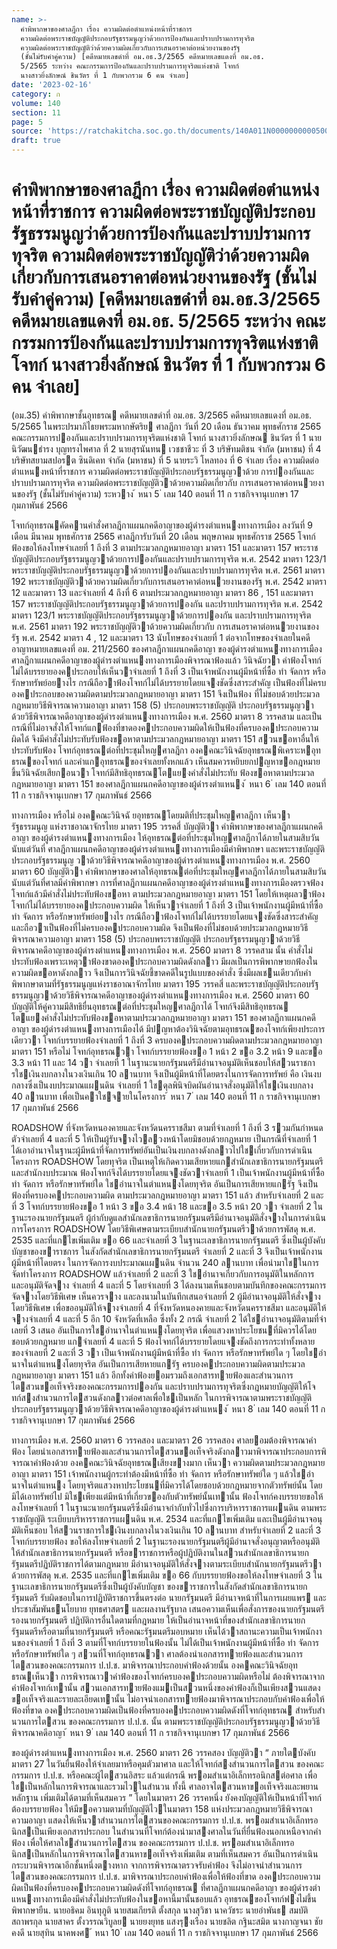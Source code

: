 ```yaml
---
name: >-
  คำพิพากษาของศาลฎีกา เรื่อง ความผิดต่อตำแหน่งหน้าที่ราชการ
  ความผิดต่อพระราชบัญญัติประกอบรัฐธรรมนูญว่าด้วยการป้องกันและปราบปรามการทุจริต
  ความผิดต่อพระราชบัญญัติว่าด้วยความผิดเกี่ยวกับการเสนอราคาต่อหน่วยงานของรัฐ
  (ชั้นไม่รับคำคู่ความ) [คดีหมายเลขดำที่ อม.อธ.3/2565 คดีหมายเลขแดงที่ อม.อธ.
  5/2565 ระหว่าง คณะกรรมการป้องกันและปราบปรามการทุจริตแห่งชาติ โจทก์
  นางสาวยิ่งลักษณ์ ชินวัตร ที่ 1 กับพวกรวม 6 คน จำเลย]
date: '2023-02-16'
category: ก
volume: 140
section: 11
page: 5
source: 'https://ratchakitcha.soc.go.th/documents/140A011N0000000000500.pdf'
draft: true
---
```


# คำพิพากษาของศาลฎีกา เรื่อง ความผิดต่อตำแหน่งหน้าที่ราชการ ความผิดต่อพระราชบัญญัติประกอบรัฐธรรมนูญว่าด้วยการป้องกันและปราบปรามการทุจริต ความผิดต่อพระราชบัญญัติว่าด้วยความผิดเกี่ยวกับการเสนอราคาต่อหน่วยงานของรัฐ (ชั้นไม่รับคำคู่ความ) [คดีหมายเลขดำที่ อม.อธ.3/2565 คดีหมายเลขแดงที่ อม.อธ. 5/2565 ระหว่าง คณะกรรมการป้องกันและปราบปรามการทุจริตแห่งชาติ โจทก์ นางสาวยิ่งลักษณ์ ชินวัตร ที่ 1 กับพวกรวม 6 คน จำเลย]

(อม.35) คําพิพากษาชั้นอุทธรณ คดีหมายเลขดําที่ อม.อธ. 3/2565 คดีหมายเลขแดงที่ อม.อธ. 5/2565 ในพระปรมาภิไธยพระมหากษัตริย ศาลฎีกา วันที่ 20 เดือน ธันวาคม พุทธศักราช 2565 คณะกรรมการปองกันและปราบปรามการทุจริตแห่งชาติ โจทก์ นางสาวยิ่งลักษณ ชินวัตร ที่ 1 นายนิวัฒนธํารง บุญทรงไพศาล ที่ 2 นายสุรนันทน เวชชาชีวะ ที่ 3 บริษัทมติชน จํากัด (มหาชน) ที่ 4 บริษัทสยามสปอรต ซินดิเคท จํากัด (มหาชน) ที่ 5 นายระวิ โหลทอง ที่ 6 จําเลย เรื่อง ความผิดต่อตําแหนงหน้าที่ราชการ ความผิดต่อพระราชบัญญัติประกอบรัฐธรรมนูญวาด้วย การปองกันและปราบปรามการทุจริต ความผิดต่อพระราชบัญญัติวาด้วยความผิดเกี่ยวกับ การเสนอราคาต่อหนวยงานของรัฐ (ชั้นไม่รับคําคู่ความ) ระหวาง ้ หนา 5 ่ เลม 140 ตอนที่ 11 ก ราชกิจจานุเบกษา 17 กุมภาพันธ์ 2566

โจทก์อุทธรณคัดคานคําสั่งศาลฎีกาแผนกคดีอาญาของผู้ดํารงตําแหนงทางการเมือง ลงวันที่ 9 เดือน มีนาคม พุทธศักราช 2565 ศาลฎีการับวันที่ 20 เดือน พฤษภาคม พุทธศักราช 2565 โจทก์ฟ้องขอให้ลงโทษจําเลยที่ 1 ถึงที่ 3 ตามประมวลกฎหมายอาญา มาตรา 151 และมาตรา 157 พระราชบัญญัติประกอบรัฐธรรมนูญวาด้วยการปองกันและปราบปรามการทุจริต พ.ศ. 2542 มาตรา 123/1 พระราชบัญญัติประกอบรัฐธรรมนูญวาด้วยการปองกันและปราบปรามการทุจริต พ.ศ. 2561 มาตรา 192 พระราชบัญญัติวาด้วยความผิดเกี่ยวกับการเสนอราคาต่อหนวยงานของรัฐ พ.ศ. 2542 มาตรา 12 และมาตรา 13 และจําเลยที่ 4 ถึงที่ 6 ตามประมวลกฎหมายอาญา มาตรา 86 , 151 และมาตรา 157 พระราชบัญญัติประกอบรัฐธรรมนูญวาด้วยการปองกัน และปราบปรามการทุจริต พ.ศ. 2542 มาตรา 123/1 พระราชบัญญัติประกอบรัฐธรรมนูญวาด้วยการปองกัน และปราบปรามการทุจริต พ.ศ. 2561 มาตรา 192 พระราชบัญญัติวาด้วยความผิดเกี่ยวกับ การเสนอราคาต่อหนวยงานของรัฐ พ.ศ. 2542 มาตรา 4 , 12 และมาตรา 13 นับโทษของจําเลยที่ 1 ต่อจากโทษของจําเลยในคดีอาญาหมายเลขแดงที่ อม. 211/2560 ของศาลฎีกาแผนกคดีอาญา ของผู้ดํารงตําแหนงทางการเมือง ศาลฎีกาแผนกคดีอาญาของผู้ดํารงตําแหนงทางการเมืองพิจารณาฟ้องแล้ว วินิจฉัยวา คําฟ้องโจทก์ไม่ได้บรรยายองคประกอบให้เห็นวาจําเลยที่ 1 ถึงที่ 3 เป็นเจ้าพนักงานผู้มีหน้าที่ซื้อ ทํา จัดการ หรือรักษาทรัพย์อยางไร กรณีถือวาฟ้องโจทก์ไม่ได้บรรยายโดยแจงชัดซึ่งสาระสําคัญ เป็นฟ้องที่ไม่ครบองคประกอบของความผิดตามประมวลกฎหมายอาญา มาตรา 151 จึงเป็นฟ้อง ที่ไม่ชอบด้วยประมวลกฎหมายวิธีพิจารณาความอาญา มาตรา 158 (5) ประกอบพระราชบัญญัติ ประกอบรัฐธรรมนูญวาด้วยวิธีพิจารณาคดีอาญาของผู้ดํารงตําแหนงทางการเมือง พ.ศ. 2560 มาตรา 8 วรรคสาม และเป็นกรณีที่ไม่อาจสั่งให้โจทก์แกฟ้องที่ขาดองคประกอบความผิดให้เป็นฟ้องที่ครบองคประกอบความผิดได้ จึงมีคําสั่งไม่ประทับรับฟ้องขอหาตามประมวลกฎหมายอาญา มาตรา 151 สวนขอหาอื่นให้ประทับรับฟ้อง โจทก์อุทธรณต่อที่ประชุมใหญศาลฎีกา องคคณะวินิจฉัยอุทธรณพิเคราะหอุทธรณของโจทก์ และคําแกอุทธรณของจําเลยทั้งหกแล้ว เห็นสมควรหยิบยกปญหาขอกฎหมายขึ้นวินิจฉัยเสียกอนวา โจทก์มีสิทธิอุทธรณโตแยงคําสั่งไม่ประทับ ฟ้องขอหาตามประมวลกฎหมายอาญา มาตรา 151 ของศาลฎีกาแผนกคดีอาญาของผู้ดํารงตําแหนง ้ หนา 6 ่ เลม 140 ตอนที่ 11 ก ราชกิจจานุเบกษา 17 กุมภาพันธ์ 2566

ทางการเมือง หรือไม่ องคคณะวินิจฉั ยอุทธรณโดยมติที่ประชุมใหญศาลฎีกา เห็นวา รัฐธรรมนูญ แห่งราชอาณาจักรไทย มาตรา 195 วรรคสี่ บัญญัติวา คําพิพากษาของศาลฎีกาแผนกคดีอาญา ของผู้ดํารงตําแหนงทางการเมือง ให้อุทธรณต่อที่ประชุมใหญศาลฎีกาได้ภายในสามสิบวันนับแต่วันที่ ศาลฎีกาแผนกคดีอาญาของผู้ดํารงตําแหนงทางการเมืองมีคําพิพากษา และพระราชบัญญัติประกอบรัฐธรรมนูญ วาด้วยวิธีพิจารณาคดีอาญาของผู้ดํารงตําแหนงทางการเมือง พ.ศ. 2560 มาตรา 60 บัญญัติวา คําพิพากษาของศาลให้อุทธรณต่อที่ประชุมใหญศาลฎีกาได้ภายในสามสิบวันนับแต่วันที่ศาลมีคําพิพากษา การที่ศาลฎีกาแผนกคดีอาญาของผู้ดํารงตําแหนงทางการเมืองตรวจฟ้องโจทก์แล้วมีคําสั่งไม่ประทับฟ้องขอหา ตามประมวลกฎหมายอาญา มาตรา 151 โดยให้เหตุผลวาฟ้องโจทก์ไม่ได้บรรยายองคประกอบความผิด ให้เห็นวาจําเลยที่ 1 ถึงที่ 3 เป็นเจ้าพนักงานผู้มีหน้าที่ซื้อ ทํา จัดการ หรือรักษาทรัพย์อยางไร กรณีถือวาฟ้องโจทก์ไม่ได้บรรยายโดยแจงชัดซึ่งสาระสําคัญและถือวาเป็นฟ้องที่ไม่ครบองคประกอบความผิด จึงเป็นฟ้องที่ไม่ชอบด้วยประมวลกฎหมายวิธีพิจารณาความอาญา มาตรา 158 (5) ประกอบพระราชบัญญัติ ประกอบรัฐธรรมนูญวาด้วยวิธีพิจารณาคดีอาญาของผู้ดํารงตําแหนงทางการเมือง พ.ศ. 2560 มาตรา 8 วรรคสาม นั้น คําสั่งไม่ประทับฟ้องเพราะเหตุวาฟ้องขาดองคประกอบความผิดดังกลาว มีผลเป็นการพิพากษายกฟ้องในความผิดขอหาดังกลาว จึงเป็นการวินิจฉัยชี้ขาดคดีในรูปแบบของคําสั่ง ซึ่งมีผลเชนเดียวกับคําพิพากษาตามที่รัฐธรรมนูญแห่งราชอาณาจักรไทย มาตรา 195 วรรคสี่ และพระราชบัญญัติประกอบรัฐธรรมนูญวาด้วยวิธีพิจารณาคดีอาญาของผู้ดํารงตําแหนงทางการเมือง พ.ศ. 2560 มาตรา 60 บัญญัติให้คู่ความมีสิทธิยื่นอุทธรณต่อที่ประชุมใหญศาลฎีกาได้ โจทก์จึงมีสิทธิอุทธรณ โตแยงคําสั่งไม่ประทับฟ้องขอหาตามประมวลกฎหมายอาญา มาตรา 151 ของศาลฎีกาแผนกคดีอาญา ของผู้ดํารงตําแหนงทางการเมืองได้ มีปญหาต้องวินิจฉัยตามอุทธรณของโจทก์เพียงประการเดียววา โจทก์บรรยายฟ้องจําเลยที่ 1 ถึงที่ 3 ครบองคประกอบความผิดตามประมวลกฎหมายอาญา มาตรา 151 หรือไม่ โจทก์อุทธรณวา โจทก์บรรยายฟ้องขอ 1 หน้า 2 ขอ 3.2 หน้า 9 และขอ 3.3 หน้า 11 และ 14 วา จําเลยที่ 1 ในฐานะนายกรัฐมนตรีมีอํานาจอนุมัติเห็นชอบให้สวนราชการใชเงินงบกลางในวงเงินเกิน 10 ลานบาท จึงเป็นผู้มีหน้าที่โดยตรงในการจัดการทรัพย์ คือ เงินงบกลางซึ่งเป็นงบประมาณแผนดิน จําเลยที่ 1 ใชดุลพินิจบิดผันอํานาจสั่งอนุมัติให้ใชเงินงบกลาง 40 ลานบาท เพื่อเป็นคาใชจายในโครงการ ้ หนา 7 ่ เลม 140 ตอนที่ 11 ก ราชกิจจานุเบกษา 17 กุมภาพันธ์ 2566

ROADSHOW ที่จังหวัดหนองคายและจังหวัดนครราชสีมา ตามที่จําเลยที่ 1 ถึงที่ 3 รวมกันกําหนด ตัวจําเลยที่ 4 และที่ 5 ให้เป็นผู้รับจางไวลวงหน้าโดยมิชอบด้วยกฎหมาย เป็นกรณีที่จําเลยที่ 1 ได้เอาอํานาจในฐานะผู้มีหน้าที่จัดการทรัพย์อันเป็นเงินงบกลางดังกลาวไปใชเกี่ยวกับการดําเนินโครงการ ROADSHOW โดยทุจริต เป็นเหตุให้เกิดความเสียหายแกสํานักเลขาธิการนายกรัฐมนตรีและสํานักงบประมาณ ฟ้องโจทก์จึงได้บรรยายโดยแจงชัดวาจําเลยที่ 1 เป็นเจ้าพนักงานผู้มีหน้าที่ซื้อ ทํา จัดการ หรือรักษาทรัพย์ใด ใชอํานาจในตําแหนงโดยทุจริต อันเป็นการเสียหายแกรัฐ จึงเป็นฟ้องที่ครบองคประกอบความผิด ตามประมวลกฎหมายอาญา มาตรา 151 แล้ว สําหรับจําเลยที่ 2 และที่ 3 โจทก์บรรยายฟ้องขอ 1 หน้า 3 ขอ 3.4 หน้า 18 และขอ 3.5 หน้า 20 วา จําเลยที่ 2 ในฐานะรองนายกรัฐมนตรี ผู้กํากับดูแลสํานักเลขาธิการนายกรัฐมนตรีมีอํานาจอนุมัติสั่งจางในการดําเนินการโครงการ ROADSHOW โดยวิธีพิเศษตามระเบียบสํานักนายกรัฐมนตรีวาด้วยการพัสดุ พ.ศ. 2535 และที่แกไขเพิ่มเติม ขอ 66 และจําเลยที่ 3 ในฐานะเลขาธิการนายกรัฐมนตรี ซึ่งเป็นผู้บังคับบัญชาของขาราชการ ในสังกัดสํานักเลขาธิการนายกรัฐมนตรี จําเลยที่ 2 และที่ 3 จึงเป็นเจ้าพนักงานผู้มีหน้าที่โดยตรง ในการจัดการงบประมาณแผนดิน จํานวน 240 ลานบาท เพื่อนํามาใชในการจัดทําโครงการ ROADSHOW แล้วจําเลยที่ 2 และที่ 3 ใชอํานาจเกี่ยวกับการอนุมัติในหลักการและอนุมัติจัดจาง จําเลยที่ 4 และที่ 5 โดยจําเลยที่ 3 ได้ลงนามเห็นชอบตามบันทึกของคณะกรรมการจัดจางโดยวิธีพิเศษ เห็นควรจาง และลงนามในบันทึกเสนอจําเลยที่ 2 ผู้มีอํานาจอนุมัติให้สั่งจางโดยวิธีพิเศษ เพื่อขออนุมัติให้จางจําเลยที่ 4 ที่จังหวัดหนองคายและจังหวัดนครราชสีมา และอนุมัติให้จางจําเลยที่ 4 และที่ 5 อีก 10 จังหวัดที่เหลือ ซึ่งทั้ง 2 กรณี จําเลยที่ 2 ได้ใชอํานาจอนุมัติตามที่จําเลยที่ 3 เสนอ อันเป็นการใชอํานาจในตําแหนงโดยทุจริต เพื่อแสวงหาประโยชนที่มิควรได้โดยชอบด้วยกฎหมาย แกจําเลยที่ 4 และที่ 5 ฟ้องโจทก์ได้บรรยายโดยแจงชัดถึงการกระทําทั้งหลายของจําเลยที่ 2 และที่ 3 วา เป็นเจ้าพนักงานผู้มีหน้าที่ซื้อ ทํา จัดการ หรือรักษาทรัพย์ใด ๆ โดยใชอํานาจในตําแหนงโดยทุจริต อันเป็นการเสียหายแกรัฐ ครบองคประกอบความผิดตามประมวลกฎหมายอาญา มาตรา 151 แล้ว อีกทั้งคําฟ้องยอมรวมถึงเอกสารทายฟ้องและสํานวนการไตสวนขอเท็จจริงของคณะกรรมการปองกัน และปราบปรามการทุจริตซึ่งกฎหมายบัญญัติให้โจทก์สงสํานวนการไตสวนดังกลาวต่อศาลเพื่อใชเป็นหลัก ในการพิจารณาตามพระราชบัญญัติประกอบรัฐธรรมนูญวาด้วยวิธีพิจารณาคดีอาญาของผู้ดํารงตําแหนง ้ หนา 8 ่ เลม 140 ตอนที่ 11 ก ราชกิจจานุเบกษา 17 กุมภาพันธ์ 2566

ทางการเมือง พ.ศ. 2560 มาตรา 6 วรรคสอง และมาตรา 26 วรรคสอง ศาลยอมต้องพิจารณาคําฟ้อง โดยนําเอกสารทายฟ้องและสํานวนการไตสวนขอเท็จจริงดังกลาวมาพิจารณาประกอบการพิจารณาคําฟ้องด้วย องคคณะวินิจฉัยอุทธรณเสียงขางมาก เห็นวา ความผิดตามประมวลกฎหมายอาญา มาตรา 151 เจ้าพนักงานผู้กระทําต้องมีหน้าที่ซื้อ ทํา จัดการ หรือรักษาทรัพย์ใด ๆ แล้วใชอํานาจในตําแหนง โดยทุจริตแสวงหาประโยชนที่มิควรได้โดยชอบด้วยกฎหมายจากตัวทรัพย์นั้น โดยมิได้เอาทรัพย์ไป มิใชเพียงแต่มีหน้าที่เกี่ยวของกับตัวทรัพย์นั้นเทานั้น ฟ้องโจทก์คงบรรยายขอให้ลงโทษจําเลยที่ 1 ในฐานะนายกรัฐมนตรีซึ่งมีอํานาจกํากับทั่วไปซึ่งการบริหารราชการแผนดิน ตามพระราชบัญญัติ ระเบียบบริหารราชการแผนดิน พ.ศ. 2534 และที่แกไขเพิ่มเติม และเป็นผู้มีอํานาจอนุมัติเห็นชอบ ให้สวนราชการใชเงินงบกลางในวงเงินเกิน 10 ลานบาท สําหรับจําเลยที่ 2 และที่ 3 โจทก์บรรยายฟ้อง ขอให้ลงโทษจําเลยที่ 2 ในฐานะรองนายกรัฐมนตรีผู้มีอํานาจสั่งอนุญาตหรืออนุมัติให้สํานักเลขาธิการนายกรัฐมนตรี หรือขาราชการหรือผู้ปฏิบัติงานในสวนสํานักเลขาธิการนายกรัฐมนตรีปฏิบัติราชการได้ตามกฎหมาย มีอํานาจอนุมัติให้สั่งจางตามระเบียบสํานักนายกรัฐมนตรีวาด้วยการพัสดุ พ.ศ. 2535 และที่แกไขเพิ่มเติม ขอ 66 กับบรรยายฟ้องขอให้ลงโทษจําเลยที่ 3 ในฐานะเลขาธิการนายกรัฐมนตรีซึ่งเป็นผู้บังคับบัญชา ของขาราชการในสังกัดสํานักเลขาธิการนายกรัฐมนตรี รับผิดชอบในการปฏิบัติราชการขึ้นตรงต่อ นายกรัฐมนตรี มีอํานาจหน้าที่ในการเผยแพร และประชาสัมพันธนโยบาย ยุทธศาสตร และผลงานรัฐบาล เสนอความเห็นเพื่อสั่งการของนายกรัฐมนตรี รองนายกรัฐมนตรี ปฏิบัติการอื่นใดตามที่กฎหมาย ให้เป็นอํานาจหน้าที่ของสํานักเลขาธิการนายกรัฐมนตรีหรือตามที่นายกรัฐมนตรี หรือคณะรัฐมนตรีมอบหมาย เห็นได้วาสถานะความเป็นเจ้าพนักงานของจําเลยที่ 1 ถึงที่ 3 ตามที่โจทก์บรรยายในฟ้องนั้น ไม่ได้เป็นเจ้าพนักงานผู้มีหน้าที่ซื้อ ทํา จัดการ หรือรักษาทรัพย์ใด ๆ สวนที่โจทก์อุทธรณวา ศาลต้องนําเอกสารทายฟ้องและสํานวนการไตสวนของคณะกรรมการ ป.ป.ช. มาพิจารณาประกอบคําฟ้องด้วยนั้น องคคณะวินิจฉัยอุทธรณเห็นวา การพิจารณาวาคําฟ้องของโจทก์ครบองคประกอบความผิดหรือไม่ ต้องพิจารณาจากคําฟ้องโจทก์เทานั้น สวนเอกสารทายฟ้องแมเป็นสวนหนึ่งของคําฟ้องก็เป็นเพียงสวนแสดง ขอเท็จจริงและรายละเอียดเทานั้น ไม่อาจนําเอกสารทายฟ้องมาพิจารณาประกอบกับคําฟ้องเพื่อให้ฟ้องที่ขาด องคประกอบความผิดเป็นฟ้องที่ครบองคประกอบความผิดดังที่โจทก์อุทธรณ สําหรับสํานวนการไตสวน ของคณะกรรมการ ป.ป.ช. นั้น ตามพระราชบัญญัติประกอบรัฐธรรมนูญวาด้วยวิธีพิจารณาคดีอาญา ้ หนา 9 ่ เลม 140 ตอนที่ 11 ก ราชกิจจานุเบกษา 17 กุมภาพันธ์ 2566

ของผู้ดํารงตําแหนงทางการเมือง พ.ศ. 2560 มาตรา 26 วรรคสอง บัญญัติวา “ ภายใตบังคับ มาตรา 27 ในวันยื่นฟ้องให้จําเลยมาหรือคุมตัวมาศาล และให้โจทก์สงสํานวนการไตสวน ของคณะกรรมการ ป.ป.ช. หรือคณะผู้ไตสวนอิสระ แล้วแต่กรณี พรอมสําเนาอิเล็กทรอนิกสต่อศาล เพื่อใชเป็นหลักในการพิจารณาและรวมไวในสํานวน ทั้งนี้ ศาลอาจไตสวนหาขอเท็จจริงและพยานหลักฐาน เพิ่มเติมได้ตามที่เห็นสมควร ” โดยในมาตรา 26 วรรคหนึ่ง ยังคงบัญญัติให้เป็นหน้าที่โจทก์ต้องบรรยายฟ้อง ให้มีขอความตามที่บัญญัติไวในมาตรา 158 แห่งประมวลกฎหมายวิธีพิจารณาความอาญา แสดงให้เห็นวาสํานวนการไตสวนของคณะกรรมการ ป.ป.ช. พรอมสําเนาอิเล็กทรอนิกสเป็นเพียงเอกสารประกอบ ในสํานวนที่โจทก์ต้องนํามาสงศาลในวันที่ยื่นฟ้องนอกเหนือจากคําฟ้อง เพื่อให้ศาลใชสํานวนการไตสวน ของคณะกรรมการ ป.ป.ช. พรอมสําเนาอิเล็กทรอนิกสเป็นหลักในการพิจารณาไตสวนหาขอเท็จจริงเพิ่มเติม ตามที่เห็นสมควร อันเป็นการดําเนินกระบวนพิจารณาอีกชั้นหนึ่งตางหาก จากการพิจารณาตรวจรับคําฟ้อง จึงไม่อาจนําสํานวนการไตสวนของคณะกรรมการ ป.ป.ช. มาพิจารณาประกอบคําฟ้องเพื่อให้ฟ้องที่ขาด องคประกอบความผิดเป็นฟ้องที่ครบองคประกอบความผิดดังที่โจทก์อุทธรณ ที่ศาลฎีกาแผนกคดีอาญา ของผู้ดํารงตําแหนงทางการเมืองมีคําสั่งไม่ประทับฟ้องในขอหานี้มานั้นชอบแล้ว อุทธรณของโจทก์ฟงไม่ขึ้น พิพากษายืน. นายอธิคม อินทุภูติ นายสมเกียรติ ตั้งสกุล นางสุวิชา นาควัชระ นายอําพันธ สมบัติสถาพรกุล นายสาคร ตั้งวรรณวิบูลย นายยงยุทธ แสงรุงเรือง นายชลิต กฐินะสมิต นางกาญจนา ชัยคงดี นายสุทิน นาคพงศ ้ หนา 10 ่ เลม 140 ตอนที่ 11 ก ราชกิจจานุเบกษา 17 กุมภาพันธ์ 2566
